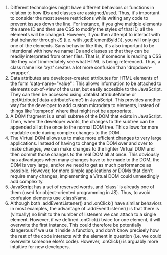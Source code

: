 1. Different technologies might have different behaviors or functions in relation to how IDs and classes are assigned/used. Thus, it's important to consider the most severe restrictions while writing any code to prevent issues down the line. For instance, if you give multiple elements the same ID and then use CSS to modify the styles of that ID, all the elements will be changed. However, if you then attempt to interact with that behavior through JS (i.e. with .getElementById()), you will only get one of the elements. Sans behavior like this, it's also important to be intentional with how we name IDs and classes so that they can be readily interpreted from other files. That is, if someone is reading a CSS file they can't immediately see what HTML is being referenced. Thus, a class name like 'xyz' creates a lot more confusion than 'dropdown-wrapper'. 
2. Data attributes are developer-created attributes for HTML elements of the form 'data-name="value"'. This allows information to be attached to elements out-of-view of the user, but easily accesible to the JavaScript. They can then be accessed using .datalist.attributeName or .getAttribute('data-attributeName') in JavaScript. This provides another way for the developer to add custom microdata to elements, instead of things like 'itemprop' where that might not be appropriate. 
3. A DOM fragment is a small subtree of the DOM that exists in JavaScript. Then, when the developer wants, the changes to the subtree can be appended all at the once to the normal DOM tree. This allows for more readable code during complex changes to the DOM.
4. The Virtual DOM allows us to make more efficient changes to very large applications. Instead of having to change the DOM over and over to make changes, we can make changes to the lighter Virtual DOM and then commit those changes to the real DOM all at once. This obviously has advantages when many changes have to be made to the DOM, the DOM is very large, and/or we need to get as much performance as possible. However, for more simple applications or DOMs that don't require many changes, implementing a Virtual DOM could unneedingly add complexity.
5. JavaScript has a set of reserved words, and 'class' is already one of them (used for object-oriented programming in JS). Thus, to avoid confusion elements use .className.
6. Although both .addEventListener() and .onClick() have similar behaviors in most examples, the advantage of .addEventListener() is that there is (virtually) no limit to the number of listeners we can attach to a single element. However, if we defined .onClick() twice for one element, it will overwrite the first instance. This could therefore be potentially dangerous if we use it inside a function, and don't know precisely how the rest of the code interacts with the element in question (i.e. we could overwrite someone else's code). However, .onClick() is arguably more intuitive for new developers.
